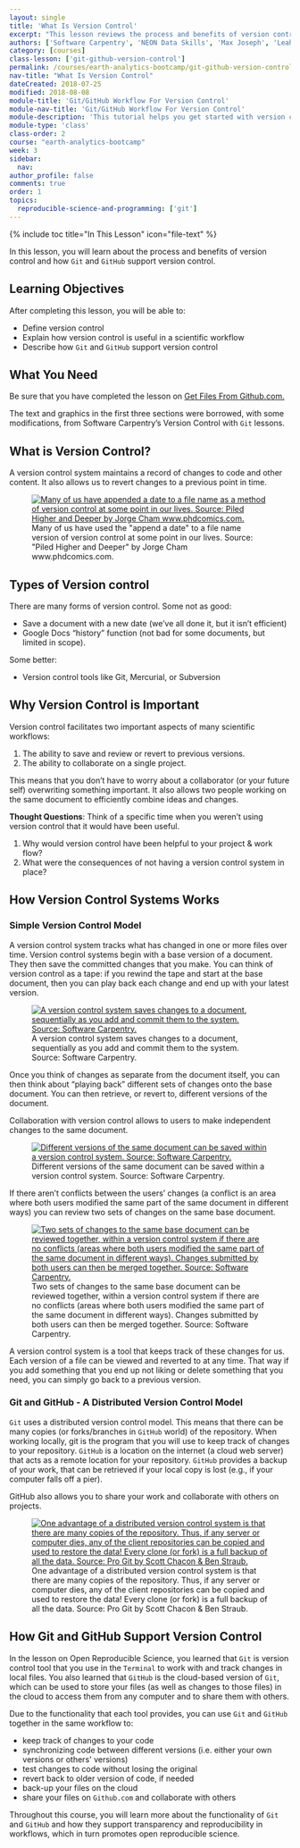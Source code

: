 ```yaml
---
layout: single
title: 'What Is Version Control'
excerpt: "This lesson reviews the process and benefits of version control and how Git and GitHub support version control."
authors: ['Software Carpentry', 'NEON Data Skills', 'Max Joseph', 'Leah Wasser', 'Jenny Palomino']
category: [courses]
class-lesson: ['git-github-version-control']
permalink: /courses/earth-analytics-bootcamp/git-github-version-control/intro-version-control/
nav-title: "What Is Version Control"
dateCreated: 2018-07-25
modified: 2018-08-08
module-title: 'Git/GitHub Workflow For Version Control'
module-nav-title: 'Git/GitHub Workflow For Version Control'
module-description: 'This tutorial helps you get started with version control to track changes to your files and share your files with others using Git and GitHub.'
module-type: 'class'
class-order: 2
course: "earth-analytics-bootcamp"
week: 3
sidebar:
  nav:
author_profile: false
comments: true
order: 1
topics:
  reproducible-science-and-programming: ['git']
---
```

{% include toc title="In This Lesson" icon="file-text" %}

In this lesson, you will learn about the process and benefits of version control and how `Git` and `GitHub` support version control. 

<div class='notice--success' markdown="1">

## <i class="fa fa-graduation-cap" aria-hidden="true"></i> Learning Objectives

After completing this lesson, you will be able to:

* Define version control
* Explain how version control is useful in a scientific workflow
* Describe how `Git` and `GitHub` support version control


## <i class="fa fa-check-square-o fa-2" aria-hidden="true"></i> What You Need

Be sure that you have completed the lesson on <a href="{{ site.url }}/courses/earth-analytics-bootcamp/get-started-with-open-science/get-files-from-github/">Get Files From Github.com.</a>

</div>

The text and graphics in the first three sections were borrowed, with some modifications, from Software Carpentry’s Version Control with `Git` lessons.

 
## What is Version Control?

A version control system maintains a record of changes to code and other content. It also allows us to revert changes to a previous point in time.

<figure>
   <a href="http://www.phdcomics.com/comics/archive/phd101212s.gif">
   <img src="http://www.phdcomics.com/comics/archive/phd101212s.gif" alt="Many of us have appended a date to a file name as a method of version control at some point in our lives. Source: Piled Higher and Deeper by Jorge Cham www.phdcomics.com."></a>
   <figcaption> Many of us have used the "append a date" to a file name version of version control at some point in our lives. Source: "Piled Higher and Deeper" by Jorge Cham www.phdcomics.com.
   </figcaption>
</figure>

## Types of Version control

There are many forms of version control. Some not as good:

* Save a document with a new date (we’ve all done it, but it isn’t efficient)
* Google Docs “history” function (not bad for some documents, but limited in scope).

Some better:

* Version control tools like Git, Mercurial, or Subversion

## Why Version Control is Important

Version control facilitates two important aspects of many scientific workflows:

1. The ability to save and review or revert to previous versions.
2. The ability to collaborate on a single project.

This means that you don’t have to worry about a collaborator (or your future self) overwriting something important. It also allows two people working on the same document to efficiently combine ideas and changes.

<div class="notice" markdown="1">

<i class="fa fa-star"></i>**Thought Questions**: Think of a specific time when you weren’t using version control that it would have been useful.

1. Why would version control have been helpful to your project & work flow?
2. What were the consequences of not having a version control system in place?

</div>


## How Version Control Systems Works

### Simple Version Control Model

A version control system tracks what has changed in one or more files over time. Version control systems begin with a base version of a document. They then save the committed changes that you make. You can think of version control as a tape: if you rewind the tape and start at the base document, then you can play back each change and end up with your latest version.

<figure>
   <a href="http://swcarpentry.github.io/git-novice/fig/play-changes.svg">
   <img src="http://swcarpentry.github.io/git-novice/fig/play-changes.svg" alt="A version control system saves changes to a document, sequentially as you add and commit them to the system. Source: Software Carpentry."></a>
   <figcaption> A version control system saves changes to a document, sequentially as you add and commit them to the system. Source: Software Carpentry.
   </figcaption>
</figure>

Once you think of changes as separate from the document itself, you can then think about “playing back” different sets of changes onto the base document. You can then retrieve, or revert to, different versions of the document.

Collaboration with version control allows to users to make independent changes to the same document.

<figure>
   <a href="http://swcarpentry.github.io/git-novice/fig/versions.svg">
   <img src="http://swcarpentry.github.io/git-novice/fig/versions.svg" alt="Different versions of the same document can be saved within a version control system. Source: Software Carpentry."></a>
   <figcaption> Different versions of the same document can be saved within a version control system. Source: Software Carpentry.
   </figcaption>
</figure>

If there aren’t conflicts between the users’ changes (a conflict is an area where both users modified the same part of the same document in different ways) you can review two sets of changes on the same base document.

<figure>
   <a href="http://swcarpentry.github.io/git-novice/fig/merge.svg">
   <img src="http://swcarpentry.github.io/git-novice/fig/merge.svg" alt="Two sets of changes to the same base document can be reviewed together, within a version control system if there are no conflicts (areas where both users modified the same part of the same document in different ways). Changes submitted by both users can then be merged together. Source: Software Carpentry."></a>
   <figcaption> Two sets of changes to the same base document can be reviewed together, within a version control system if there are no conflicts (areas where both users modified the same part of the same document in different ways). Changes submitted by both users can then be merged together. Source: Software Carpentry.
   </figcaption>
</figure>

A version control system is a tool that keeps track of these changes for us. Each version of a file can be viewed and reverted to at any time. That way if you add something that you end up not liking or delete something that you need, you can simply go back to a previous version.


### Git and GitHub - A Distributed Version Control Model

`Git` uses a distributed version control model. This means that there can be many copies (or forks/branches in `GitHub` world) of the repository. When working locally, git is the program that you will use to keep track of changes to your repository. `GitHub` is a location on the internet (a cloud web server) that acts as a remote location for your repository. `GitHub` provides a backup of your work, that can be retrieved if your local copy is lost (e.g., if your computer falls off a pier).

GitHub also allows you to share your work and collaborate with others on projects.

<figure>
   <a href="https://git-scm.com/book/en/v2/book/01-introduction/images/distributed.png">
   <img src="https://git-scm.com/book/en/v2/book/01-introduction/images/distributed.png" alt="One advantage of a distributed version control system is that there are many copies of the repository. Thus, if any server or computer dies, any of the client repositories can be copied and used to restore the data! Every clone (or fork) is a full backup of all the data. Source: Pro Git by Scott Chacon & Ben Straub. "></a>
   <figcaption> One advantage of a distributed version control system is that there are many copies of the repository. Thus, if any server or computer dies, any of the client repositories can be copied and used to restore the data! Every clone (or fork) is a full backup of all the data. Source: Pro Git by Scott Chacon & Ben Straub. 
    </figcaption>
</figure>    

## How Git and GitHub Support Version Control

In the lesson on Open Reproducible Science, you learned that `Git` is version control tool that you use in the `Terminal` to work with and track changes in local files. You also learned that `GitHub` is the cloud-based version of `Git`, which can be used to store your files (as well as changes to those files) in the cloud to access them from any computer and to share them with others.  

Due to the functionality that each tool provides, you can use `Git` and `GitHub` together in the same workflow to:
* keep track of changes to your code
* synchronizing code between different versions (i.e. either your own versions or others' versions)
* test changes to code without losing the original
* revert back to older version of code, if needed
* back-up your files on the cloud
* share your files on `Github.com` and collaborate with others

Throughout this course, you will learn more about the functionality of `Git` and `GitHub` and how they support transparency and reproducibility in workflows, which in turn promotes open reproducible science.  
